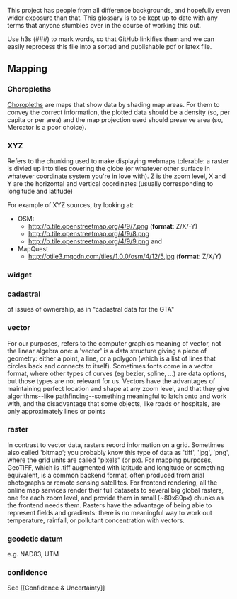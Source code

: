This project has people from all difference backgrounds, and hopefully even wider exposure than that. This glossary is to be kept up to date with any terms that anyone stumbles over in the course of working this out.

Use h3s (###) to mark words, so that GitHub linkifies them and we can easily reprocess this file into a sorted and publishable pdf or latex file.

## Mapping

### Choropleths

[Choropleths](https://en.wikipedia.org/wiki/Choropleth_map) are maps that show data by shading map areas. For them to convey the correct information, the plotted data should be a density (so, per capita or per area) and the map projection used should preserve area (so, Mercator is a poor choice).

### XYZ
Refers to the chunking used to make displaying webmaps tolerable: a raster is divied up into tiles covering the globe (or whatever other surface in whatever coordinate system you're in love with). Z is the zoom level, X and Y are the horizontal and vertical coordinates (usually corresponding to longitude and latitude)

For example of XYZ sources, try looking at:
* OSM:
  * http://b.tile.openstreetmap.org/4/9/7.png (**format**: Z/X/-Y)
  * http://b.tile.openstreetmap.org/4/9/8.png
  * http://b.tile.openstreetmap.org/4/9/9.png and
* MapQuest
  * http://otile3.mqcdn.com/tiles/1.0.0/osm/4/12/5.jpg (**format**: Z/X/Y)

### widget


### cadastral
 of issues of ownership, as in "cadastral data for the GTA"
 
### vector
  For our purposes, refers to the computer graphics meaning of vector, not the linear algebra one: a 'vector' is a data structure giving a piece of geometry: either a point, a line, or a polygon (which is a list of lines that circles back and connects to itself). Sometimes fonts come in a vector format, where other types of curves (eg bezier, spline, ...) are data options, but those types are not relevant for us. Vectors have the advantages of maintaining perfect location and shape at any zoom level, and that they give algorithms--like pathfinding--something meaningful to latch onto and work with, and the disadvantage that some objects, like roads or hospitals, are only approximately lines or points

### raster
  In contrast to vector data, rasters record information on a grid. Sometimes also called 'bitmap'; you probably know this type of data as 'tiff', 'jpg', 'png', where the grid units are called "pixels" (or px). For mapping purposes, GeoTIFF, which is .tiff augmented with latitude and longitude or something equivalent, is a common backend format, often produced from arial photographs or remote sensing satellites. For frontend rendering, all the online map services render their full datasets to several big global rasters, one for each zoom level, and provide them in small (~80x80px) chunks as the frontend needs them. Rasters have the advantage of being able to represent fields and gradients: there is no meaningful way to work out temperature, rainfall, or pollutant concentration with vectors.

### geodetic datum
 e.g. NAD83, UTM

### confidence
 See [[Confidence & Uncertainty]]